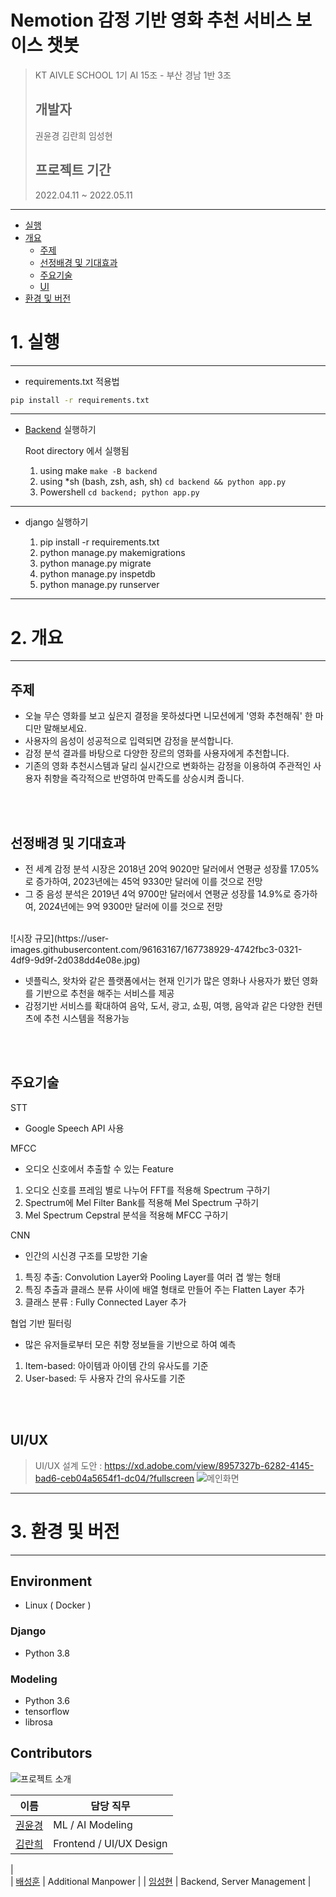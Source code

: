 # Nemotion 감정 기반 영화 추천 서비스 보이스 챗봇
> KT AIVLE SCHOOL 1기 AI 15조 - 부산 경남 1반 3조
>
> ## 개발자
> 권윤경 김란희 임성현
>
> ## 프로젝트 기간
> 2022.04.11 ~ 2022.05.11

---
- [실행](#1-실행)
- [개요](#2-개요)
  - [주제](#주제)
  - [선정배경 및 기대효과](#선정배경-및-기대효과)
  - [주요기술](#주요기술)
  - [UI](#UI)
- [환경 및 버전](#3-환경-및-버전)


# 1. 실행
---

- requirements.txt 적용법

```bash
pip install -r requirements.txt
```
---
- [Backend](backend/) 실행하기

  Root directory 에서 실행됨

  1. using make `make -B backend`
  2. using *sh (bash, zsh, ash, sh) `cd backend && python app.py`
  3. Powershell `cd backend; python app.py`

---
- django 실행하기
  
  1. pip install -r requirements.txt
  2. python manage.py makemigrations
  3. python manage.py migrate
  4. python manage.py inspetdb
  5. python manage.py runserver

---

# 2. 개요
---
## 주제
- 오늘 무슨 영화를 보고 싶은지 결정을 못하셨다면 니모션에게 '영화 추천해줘' 한 마디만 말해보세요.
- 사용자의 음성이 성공적으로 입력되면 감정을 분석합니다.
- 감정 분석 결과를 바탕으로 다양한 장르의 영화를 사용자에게 추천합니다.
- 기존의 영화 추천시스템과 달리 실시간으로 변화하는 감정을 이용하여 주관적인 사용자 취향을 즉각적으로 반영하여 만족도를 상승시켜 줍니다.
<br/>
<br/>

## 선정배경 및 기대효과
- 전 세계 감정 분석 시장은 2018년 20억 9020만 달러에서 연평균 성장률 17.05%로 증가하여, 2023년에는 45억 9330만 달러에 이를 것으로 전망
- 그 중 음성 분석은 2019년 4억 9700만 달러에서 연평균 성장률 14.9%로 증가하여, 2024년에는 9억 9300만 달러에 이를 것으로 전망
<br/>
![시장 규모](https://user-images.githubusercontent.com/96163167/167738929-4742fbc3-0321-4df9-9d9f-2d038dd4e08e.jpg)

- 넷플릭스, 왓차와 같은 플랫폼에서는 현재 인기가 많은 영화나 사용자가 봤던 영화를 기반으로 추천을 해주는 서비스를 제공
- 감정기반 서비스를 확대하여 음악, 도서, 광고, 쇼핑, 여행, 음악과 같은 다양한 컨텐츠에 추천 시스템을 적용가능
<br/>
<br/>

## 주요기술
STT
 - Google Speech API 사용

MFCC
 - 오디오 신호에서 추출할 수 있는 Feature
 1. 오디오 신호를 프레임 별로 나누어 FFT를 적용해 Spectrum 구하기
 2. Spectrum에 Mel Filter Bank를 적용해 Mel Spectrum 구하기
 3. Mel Spectrum Cepstral 분석을 적용해 MFCC 구하기


CNN
 - 인간의 시신경 구조를 모방한 기술
 1. 특징 추출: Convolution Layer와 Pooling Layer를 여러 겹 쌓는 형태
 2. 특징 추출과 클래스 분류 사이에 배열 형태로 만들어 주는 Flatten Layer 추가
 3. 클래스 분류 : Fully Connected Layer 추가


협업 기반 필터링
 - 많은 유저들로부터 모은 취향 정보들을 기반으로 하여 예측
 1. Item-based: 아이템과 아이템 간의 유사도를 기준
 2. User-based: 두 사용자 간의 유사도를 기준
<br/>
<br/>

## UI/UX
> UI/UX 설계 도안 : https://xd.adobe.com/view/8957327b-6282-4145-bad6-ceb04a5654f1-dc04/?fullscreen
![메인화면](https://user-images.githubusercontent.com/96163167/167738410-f34e647d-6204-4872-ac94-06f42f450066.png)


---
# 3. 환경 및 버전
---


## Environment

- Linux ( Docker )

### Django

- Python 3.8

### Modeling

- Python 3.6
- tensorflow
- librosa

## Contributors
![프로젝트 소개](https://user-images.githubusercontent.com/96163167/167740554-dba9db93-a288-4eec-ac20-837baba7ac5e.png)

| 이름                                        | 담당 직무                              |
| ------------------------------------------- | -------------------------------------- |
| [권윤경](https://github.com/yoonkyeongkwon) | ML / AI Modeling                       |
| [김란희](https://github.com/doradorani)     | Frontend / UI/UX Design 
|         
| [배성훈](https://github.com/fish895623)     | Additional Manpower
|
| [임성현](https://github.com/dlatjdgus95)    | Backend, Server Management
|
